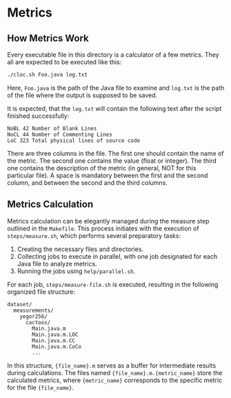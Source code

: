 # Metrics

## How Metrics Work

Every executable file in this directory is a calculator of a few
metrics. They all are expected to be executed like this:

```bash
./cloc.sh Foo.java log.txt
```

Here, `Foo.java` is the path of the Java file to examine and
`log.txt` is the path of the file where the output is supposed
to be saved.

It is expected, that the `log.txt` will contain the following
text after the script finished successfully:

```text
NoBL 42 Number of Blank Lines
NoCL 44 Number of Commenting Lines
LoC 323 Total physical lines of source code
```

There are three columns in the file. The first one should contain
the name of the metric. The second one contains the value (float or integer).
The third one contains the description of the metric (in general, NOT
for this particular file). A space is mandatory between the first and the
second column, and between the second and the third columns.

## Metrics Calculation

Metrics calculation can be elegantly managed during the measure step outlined
in the `Makefile`. This process initiates with the execution of `steps/measure.sh`,
which performs several preparatory tasks:

1. Creating the necessary files and directories.
2. Collecting jobs to execute in parallel,
   with one job designated for each Java file to analyze metrics.
3. Running the jobs using `help/parallel.sh`.

For each job, `steps/measure-file.sh` is executed,
resulting in the following organized file structure:

```text
dataset/
  measurements/
    yegor256/
      cactoos/
        Main.java.m
        Main.java.m.LOC
        Main.java.m.CC
        Main.java.m.CoCo
        ...
```

In this structure, `{file_name}.m` serves as a buffer
for intermediate results during calculations.
The files named `{file_name}.m.{metric_name}` store the calculated metrics,
where `{metric_name}` corresponds to the specific metric
for the file `{file_name}`.